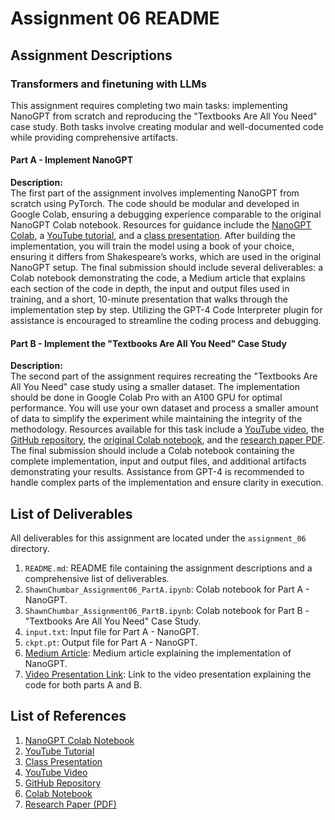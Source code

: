 # Assignment 06 README

## Assignment Descriptions

### Transformers and finetuning with LLMs

This assignment requires completing two main tasks: implementing NanoGPT from scratch and reproducing the "Textbooks Are All You Need" case study. Both tasks involve creating modular and well-documented code while providing comprehensive artifacts.

#### Part A - Implement NanoGPT

**Description:**  
The first part of the assignment involves implementing NanoGPT from scratch using PyTorch. The code should be modular and developed in Google Colab, ensuring a debugging experience comparable to the original NanoGPT Colab notebook. Resources for guidance include the [NanoGPT Colab](https://colab.research.google.com/drive/1JMLa53HDuA-i7ZBmqV7ZnA3c_fvtXnx-?usp=sharing), a [YouTube tutorial](https://www.youtube.com/watch?v=kCc8FmEb1nY&t=18s), and a [class presentation](https://docs.google.com/presentation/d/1fk8QlODYkBTTH4ftw8M7Sw_tmhJa8KB97s7dYP6s4mI/edit#slide=id.g24535d0c6d4_0_178). After building the implementation, you will train the model using a book of your choice, ensuring it differs from Shakespeare’s works, which are used in the original NanoGPT setup. The final submission should include several deliverables: a Colab notebook demonstrating the code, a Medium article that explains each section of the code in depth, the input and output files used in training, and a short, 10-minute presentation that walks through the implementation step by step. Utilizing the GPT-4 Code Interpreter plugin for assistance is encouraged to streamline the coding process and debugging.

#### Part B - Implement the "Textbooks Are All You Need" Case Study

**Description:**  
The second part of the assignment requires recreating the "Textbooks Are All You Need" case study using a smaller dataset. The implementation should be done in Google Colab Pro with an A100 GPU for optimal performance. You will use your own dataset and process a smaller amount of data to simplify the experiment while maintaining the integrity of the methodology. Resources available for this task include a [YouTube video](https://www.youtube.com/watch?v=gmFi6W8DPdM), the [GitHub repository](https://github.com/jina-ai/textbook), the [original Colab notebook](https://colab.research.google.com/drive/1T4IfGfDJ8uxgU8XBPpMZivw_JThzdQim?usp=sharing), and the [research paper PDF](https://arxiv.org/pdf/2306.11644.pdf). The final submission should include a Colab notebook containing the complete implementation, input and output files, and additional artifacts demonstrating your results. Assistance from GPT-4 is recommended to handle complex parts of the implementation and ensure clarity in execution.

## List of Deliverables

All deliverables for this assignment are located under the `assignment_06` directory.

1. `README.md`: README file containing the assignment descriptions and a comprehensive list of deliverables.
2. `ShawnChumbar_Assignment06_PartA.ipynb`: Colab notebook for Part A - NanoGPT.
3. `ShawnChumbar_Assignment06_PartB.ipynb`: Colab notebook for Part B - "Textbooks Are All You Need" Case Study.
4. `input.txt`: Input file for Part A - NanoGPT.
5. `ckpt.pt`: Output file for Part A - NanoGPT.
6. [Medium Article](https://medium.com/@shawn.chumbar/understanding-nanogpt-a-deep-dive-into-transformer-architecture-implementation-9a7167b7d58c): Medium article explaining the implementation of NanoGPT.
7. [Video Presentation Link](https://youtu.be/1nvVtw-Un1Y): Link to the video presentation explaining the code for both parts A and B.

## List of References

1. [NanoGPT Colab Notebook](https://colab.research.google.com/drive/1JMLa53HDuA-i7ZBmqV7ZnA3c_fvtXnx-?usp=sharing)
2. [YouTube Tutorial](https://www.youtube.com/watch?v=kCc8FmEb1nY&t=18s)
3. [Class Presentation](https://docs.google.com/presentation/d/1fk8QlODYkBTTH4ftw8M7Sw_tmhJa8KB97s7dYP6s4mI/edit#slide=id.g24535d0c6d4_0_178)
4. [YouTube Video](https://www.youtube.com/watch?v=gmFi6W8DPdM)
5. [GitHub Repository](https://github.com/jina-ai/textbook)
6. [Colab Notebook](https://colab.research.google.com/drive/1T4IfGfDJ8uxgU8XBPpMZivw_JThzdQim?usp=sharing)
7. [Research Paper (PDF)](https://arxiv.org/pdf/2306.11644.pdf)
